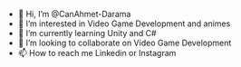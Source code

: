 - 👋 Hi, I’m @CanAhmet-Darama
- 👀 I’m interested in Video Game Development and animes
- 🌱 I’m currently learning Unity and C#
- 💞️ I’m looking to collaborate on Video Game Development
- 📫 How to reach me Linkedin or Instagram

<!---
CanAhmet-Darama/CanAhmet-Darama is a ✨ special ✨ repository because its `README.md` (this file) appears on your GitHub profile.
You can click the Preview link to take a look at your changes.
--->
